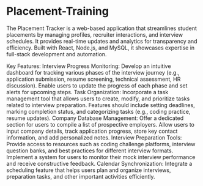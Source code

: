 # Placement-Training
The Placement Tracker is a web-based application that streamlines student placements by managing profiles, recruiter interactions, and interview schedules. It provides real-time updates and analytics for transparency and efficiency. Built with React, Node.js, and MySQL, it showcases expertise in full-stack development and automation.

Key Features:
Interview Progress Monitoring:
Develop an intuitive dashboard for tracking various phases of the interview journey (e.g., application submission, resume screening, technical assessment, HR discussion).
Enable users to update the progress of each phase and set alerts for upcoming steps.
Task Organization:
Incorporate a task management tool that allows users to create, modify, and prioritize tasks related to interview preparation.
Features should include setting deadlines, marking completion status, and categorizing tasks (e.g., coding practice, resume updates).
Company Database Management:
Offer a dedicated section for users to compile a list of prospective employers.
Allow users to input company details, track application progress, store key contact information, and add personalized notes.
Interview Preparation Tools:
Provide access to resources such as coding challenge platforms, interview question banks, and best practices for different interview formats.
Implement a system for users to monitor their mock interview performance and receive constructive feedback.
Calendar Synchronization:
Integrate a scheduling feature that helps users plan and organize interviews, preparation tasks, and other important activities efficiently.
